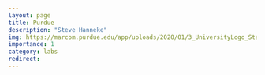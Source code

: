 ```yaml
---
layout: page
title: Purdue
description: "Steve Hanneke"
img: https://marcom.purdue.edu/app/uploads/2020/01/3_UniversityLogo_Stacked.png
importance: 1
category: labs
redirect:
---
```

